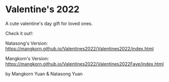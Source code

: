 # Valentine's 2022

A cute valentine's day gift for loved ones.

Check it out!:

Natasong's Version: https://mangkorn.github.io/Valentines2022/Valentines2022/index.html

Mangkorn's Version: https://mangkorn.github.io/Valentines2022/Valentines2022Faye/index.html

by Mangkorn Yuan & Natasong Yuan

